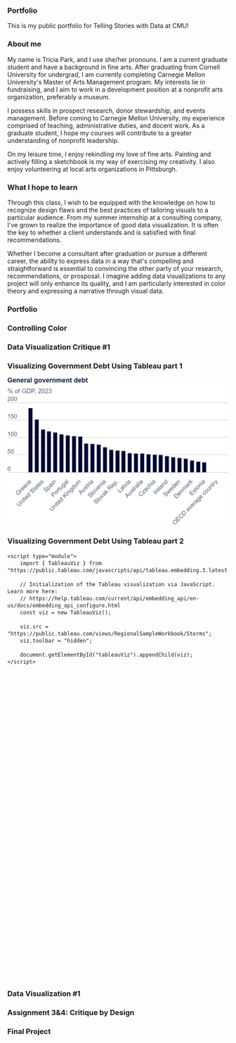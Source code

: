 ### **Portfolio**
This is my public portfolio for Telling Stories with Data at CMU!  

### **About me**
My name is Tricia Park, and I use she/her pronouns. I am a current graduate student and have a background in fine arts. After graduating from Cornell University for undergrad, I am currently completing Carnegie Mellon University's Master of Arts Management program. My interests lie in fundraising, and I aim to work in a development position at a nonprofit arts organization, preferably a museum.

I possess skills in prospect research, donor stewardship, and events management. Before coming to Carnegie Mellon University, my experience comprised of teaching, administrative duties, and docent work. As a graduate student, I hope my courses will contribute to a greater understanding of nonprofit leadership.

On my leisure time, I enjoy rekindling my love of fine arts. Painting and actively filling a sketchbook is my way of exercising my creativity. I also enjoy volunteering at local arts organizations in Pittsburgh.

### **What I hope to learn**
Through this class, I wish to be equipped with the knowledge on how to recognize design flaws and the best practices of tailoring visuals to a particular audience. From my summer internship at a consulting company, I've grown to realize the importance of good data visualization. It is often the key to whether a client understands and is satisfied with final recommendations. 

Whether I become a consultant after graduation or pursue a different career, the ability to express data in a way that's compelling and straightforward is essential to convincing the other party of your research, recommendations, or prosposal. I imagine adding data visualizations to any project will only enhance its quality, and I am particularly interested in color theory and expressing a narrative through visual data.



### **Portfolio**
### **Controlling Color**

### **Data Visualization Critique #1**

### **Visualizing Government Debt Using Tableau part 1**
<img src="export-2024-11-04T01_39_16.983Z.png" width="600"/>


### **Visualizing Government Debt Using Tableau part 2**
<!DOCTYPE html>
<html lang="en">

<head>
    <meta charset="UTF-8">
    <title>Basic Embedding via JS Initialization</title>

    <script type="module">
        import { TableauViz } from "https://public.tableau.com/javascripts/api/tableau.embedding.3.latest.js";

        // Initialization of the Tableau visualization via JavaScript. Learn more here:
        // https://help.tableau.com/current/api/embedding_api/en-us/docs/embedding_api_configure.html
        const viz = new TableauViz();

        viz.src = "https://public.tableau.com/views/RegionalSampleWorkbook/Storms";
        viz.toolbar = "hidden";

        document.getElementById("tableauViz").appendChild(viz);
    </script>

</head>

<body>
    <div style="width:800px; height:700px;">
        <!-- Placeholder for the Tableau visualization. -->
        <div id="tableauViz"></div>
    </div>
</body>

</html>


### **Data Visualization #1**

### **Assignment 3&4: Critique by Design**

### **Final Project**


